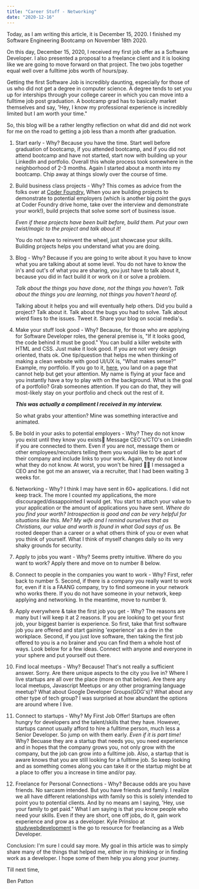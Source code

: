```yaml
---
title: "Career Stuff - Networking"
date: "2020-12-16"
---
```


Today, as I am writing this article, it is December 15, 2020. I finished my Software Engineering Bootcamp on November 18th 2020.

On this day, December 15, 2020, I received my first job offer as a Software Developer. I also presented a proposal to a freelance client and it is looking like we are going to move forward on that project. The two jobs together equal well over a fulltime jobs worth of hours/pay.

Getting the first Software Job is incredibly daunting, especially for those of us who did not get a degree in computer science. A degree tends to set you up for interships through your college career in which you can move into a fulltime job post graduation. A bootcamp grad has to basically market themselves and say, 'Hey, I know my professional experience is incredibly limited but I am worth your time."

So, this blog will be a rather lengthy reflection on what did and did not work for me on the road to getting a job less than a month after graduation.

1. Start early - Why? Because you have the time. Start well before graduation of bootcamp, if you attended bootcamp, and if you did not attend bootcamp and have not started, start now with building up your LinkedIn and portfolio. Overall this whole process took somewhere in the neighborhood of 2-3 months. Again I started about a month into my bootcamp. Chip away at things slowly over the course of time.

2. Build business class projects - Why? This comes as advice from the folks over at <a href="https://www.youtube.com/playlist?list=PLsMVKf4Dj5UTg_EhSJSb74cl_Qe2mJSAT" target="blank">Coder Foundry.</a> When you are building projects to demonstrate to potential employers (which is another big point the guys at Coder Foundry drive home, take over the interview and demonstrate your work!), build projects that solve some sort of business issue.

   _Even if these projects have been built before, build them. Put your own twist/magic to the project and talk about it!_

   You do not have to reinvent the wheel, just showcase your skills. Building projects helps you understand what you are doing.

3. Blog - Why? Because if you are going to write about it you have to know what you are talking about at some level. You do not have to know the in's and out's of what you are sharing, you just have to talk about it, because you did in fact build it or work on it or solve a problem.

   _Talk about the things you have done, not the things you haven't. Talk about the things you are learning, not things you haven't heard of._

   Talking about it helps you and will eventually help others. Did you build a project? Talk about it. Talk about the bugs you had to solve. Talk about wierd fixes to the issues. Tweet it. Share your blog on social media's.

4. Make your stuff look good - Why? Because, for those who are applying for Software Developer roles, the general premise is, "If it looks good, the code behind it must be good." You can build a killer website with HTML and CSS. Just make it look good. If you are not very design oriented, thats ok. One tip/question that helps me when thinking of making a clean website with good UI/UX is, "What makes sense?" Example, my portfolio. If you go to it, <a href="https://react-portfolio-steel.vercel.app/" target="blank">here</a>, you land on a page that cannot help but get your attention. My name is flying at your face and you instantly have a toy to play with on the background. What is the goal of a portfolio? Grab someones attention. If you can do that, they will most-likely stay on your portfolio and check out the rest of it.

   **_This was actually a compliment I received in my interview._**

   So what grabs your attention? Mine was something interactive and animated.

5. Be bold in your asks to potential employers - Why? They do not know you exist until they know you exists🤔 Message CEO's/CTO's on LinkedIn if you are connected to them. Even if you are not, message them or other employees/recruiters telling them you would like to be apart of their company and include links to your work. Again, they do not know what they do not know. At worst, you won't be hired 🤷‍♂️ I messaged a CEO and he got me an answer, via a recruiter, that I had been waiting 3 weeks for.

6. Networking - Why? I think I may have sent in 60+ applications. I did not keep track. The more I counted my applications, the more discouraged/dissappointed I would get. You start to attach your value to your application or the amount of applications you have sent. _Where do you find your worth? Introspection is good and can be very helpful for situations like this. Me? My wife and I remind ourselves that as Christians, our value and worth is found in what God says of us._ Be rooted deeper than a career or a what others think of you or even what you think of yourself. What I think of myself changes daily so its very shaky grounds for security.

7. Apply to jobs you want - Why? Seems pretty intuitive. Where do you want to work? Apply there and move on to number 8 below.

8. Connect to people in the companies you want to work - Why? First, refer back to number 5. Second, if there is a company you really want to work for, even if it is a FAANG company, try to find someone in your network who works there. If you do not have someone in your network, keep applying and networking. In the meantime, move to number 9.

9. Apply everywhere & take the first job you get - Why? The reasons are many but I will keep it at 2 reasons. If you are looking to get your first job, your biggest barrier is experience. So first, take that first software job you are offered and start gaining 'experience' as a dev in the workplace. Second, if you just love software, then taking the first job offered to you is a no brainer and you can find them a whole host of ways. Look below for a few ideas. Connect with anyone and everyone in your sphere and put yourself out there.

10. Find local meetups - Why? Because! That's not really a sufficient answer. Sorry. Are there unique aspects to the city you live in? Where I live startups are all over the place (more on that below). Are there any local meetups, Javascript Meetups or any other programing language meetup? What about Google Developer Groups(GDG's)? What about any other type of tech group? I was surprised at how abundant the options are around where I live.

11. Connect to startups - Why? My First Job Offer! Startups are often hungry for developers and the talent/skills that they have. However, startups cannot usually afford to hire a fulltime person, much less a Senior Developer. So jump on with them early. _Even if it is part time!_ Why? Becuase they are a startup that needs you, you need experience and in hopes that the company grows you, not only grow with the company, but the job can grow into a fulltime job. Also, a startup that is aware knows that you are still looking for a fulltime job. So keep looking and as something comes along you can take it or the startup might be at a place to offer you a increase in time and/or pay.

12. Freelance for Personal Connections - Why? Because odds are you have friends. No sarcasm intended. But you have friends and family. I realize we all have different relationships with family so this is solely intended to point you to potential clients. And by no means am I saying, 'Hey, use your family to get paid." What I am saying is that you know people who need your skills. Even if they are short, one off jobs, do it, gain work experience and grow as a developer. Kyle Prinsloo at <a href="https://studywebdevelopment.com/freelancing.html" target="blank">studywebdevelopment</a> is the go to resource for freelancing as a Web Developer.

Conclusion: I'm sure I could say more. My goal in this article was to simply share many of the things that helped me, either in my thinking or in finding work as a developer. I hope some of them help you along your journey.

Till next time,

Ben Patton
